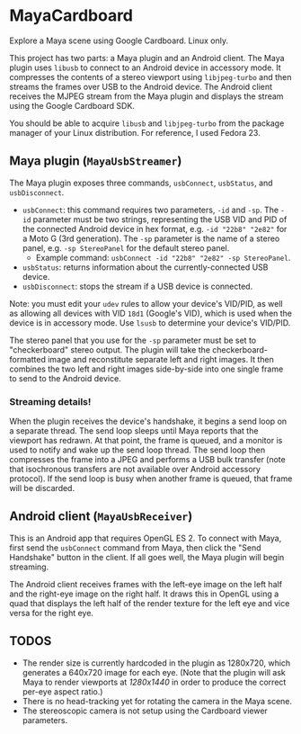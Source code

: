 MayaCardboard
=============

Explore a Maya scene using Google Cardboard. Linux only.

This project has two parts: a Maya plugin and an Android client. The Maya
plugin uses `libusb` to connect to an Android device in accessory mode. It
compresses the contents of a stereo viewport using `libjpeg-turbo` and then
streams the frames over USB to the Android device.
The Android client receives the MJPEG stream from the Maya plugin and displays
the stream using the Google Cardboard SDK.

You should be able to acquire `libusb` and `libjpeg-turbo` from the package
manager of your Linux distribution. For reference, I used Fedora 23.

Maya plugin (`MayaUsbStreamer`)
-------------------------------
The Maya plugin exposes three commands, `usbConnect`, `usbStatus`, and
`usbDisconnect`.
- `usbConnect`: this command requires two parameters, `-id` and `-sp`. The
  `-id` parameter must be two strings, representing the USB VID and PID of the
  connected Android device in hex format, e.g. `-id "22b8" "2e82"` for a Moto G
  (3rd generation). The `-sp` parameter is the name of a stereo panel, e.g.
  `-sp StereoPanel` for the default stereo panel.
  - Example command: `usbConnect -id "22b8" "2e82" -sp StereoPanel`.
- `usbStatus`: returns information about the currently-connected USB device.
- `usbDisconnect`: stops the stream if a USB device is connected.

Note: you must edit your `udev` rules to allow your device's VID/PID, as well
as allowing all devices with VID `18d1` (Google's VID), which is used when the
device is in accessory mode. Use `lsusb` to determine your device's VID/PID.

The stereo panel that you use for the `-sp` parameter must be set to
"checkerboard" stereo output. The plugin will take the checkerboard-formatted
image and reconstitute separate left and right images. It then combines the
two left and right images side-by-side into one single frame to send to the
Android device.

### Streaming details! ###
When the plugin receives the device's handshake, it begins a send loop on a
separate thread. The send loop sleeps until Maya reports that the viewport
has redrawn. At that point, the frame is queued, and a monitor is used to
notify and wake up the send loop thread. The send loop then compresses the
frame into a JPEG and performs a USB bulk transfer (note that isochronous
transfers are not available over Android accessory protocol). If the send loop
is busy when another frame is queued, that frame will be discarded.

Android client (`MayaUsbReceiver`)
----------------------------------
This is an Android app that requires OpenGL ES 2. To connect with Maya, first
send the `usbConnect` command from Maya, then click the "Send Handshake" button
in the client. If all goes well, the Maya plugin will begin streaming.

The Android client receives frames with the left-eye image on the left half and
the right-eye image on the right half. It draws this in OpenGL using a quad
that displays the left half of the render texture for the left eye and vice
versa for the right eye.

TODOS
-----
- The render size is currently hardcoded in the plugin as 1280x720, which
  generates a 640x720 image for each eye. (Note that the plugin will ask Maya
  to render viewports at _1280x1440_ in order to produce the correct per-eye
  aspect ratio.)
- There is no head-tracking yet for rotating the camera in the Maya scene.
- The stereoscopic camera is not setup using the Cardboard viewer parameters.
